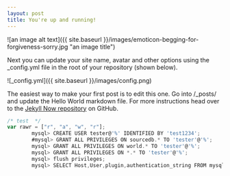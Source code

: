 ```yaml
---
layout: post
title: You're up and running!
---
```

![an image alt text]({{ site.baseurl }}/images/emoticon-begging-for-forgiveness-sorry.jpg "an image title")

Next you can update your site name, avatar and other options using the _config.yml file in the root of your repository (shown below).

![_config.yml]({{ site.baseurl }}/images/config.png)

The easiest way to make your first post is to edit this one. Go into /_posts/ and update the Hello World markdown file. For more instructions head over to the [Jekyll Now repository](https://github.com/barryclark/jekyll-now) on GitHub.


```javascript
/* test  */
var rawr = ["r", "a", "w", "r"];
		mysql> CREATE USER tester@'%' IDENTIFIED BY 'test1234';
		#mysql> GRANT ALL PRIVILEGES ON sourcedb.* TO 'tester'@'%';
		mysql> GRANT ALL PRIVILEGES ON world.* TO 'tester'@'%';
		mysql> GRANT ALL PRIVILEGES ON *.* TO 'tester'@'%';
		mysql> flush privileges;
		mysql> SELECT Host,User,plugin,authentication_string FROM mysql.user;
		


```
